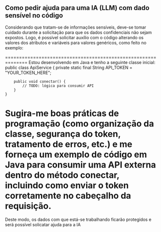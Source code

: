 ## Como pedir ajuda para uma IA (LLM) com dado sensível no código

Considerando que tratam-se de informações sensíveis, deve-se tomar cuidado durante a solicitação
para que os dados confidenciais não sejam expostos. Logo, é possível solicitar auxílio com o código
alterando os valores dos atributos e variáveis para valores genéricos, como feito no exemplo:

==============================================================
Estou desenvolvendo em Java e tenho a seguinte classe inicial:
public class ApiService {
    private static final String API_TOKEN = "YOUR_TOKEN_HERE";
    
        public void conectar() {
            // TODO: lógica para consumir API
        }
    }

Sugira-me boas práticas de programação (como organização da classe,
segurança do token, tratamento de erros, etc.) e me forneça um exemplo
de código em Java para consumir uma API externa dentro do método conectar,
incluindo como enviar o token corretamente no cabeçalho da requisição.
===============================================================

Deste modo, os dados com que está-se trabalhando ficarão protegidos e será possível solicatar ajuda para a IA